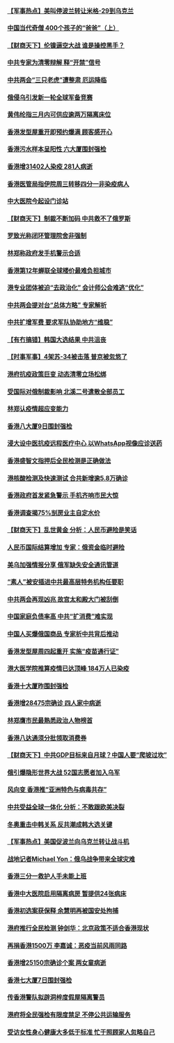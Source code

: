 #### [【军事热点】美叫停波兰转让米格-29到乌克兰](../pages/nsc415/n13640407.md?t=03122303) 
#### [中国当代奇僧 400个孩子的“爸爸”（上）](../pages/nsc415/n13639845.md?t=03122303) 
#### [【财商天下】伦镍逼空大战 谁是操控黑手？](../pages/nsc415/n13640138.md?t=03122303) 
#### [中共专家为清零辩解 释“开禁”信号](../pages/nsc415/n13639729.md?t=03122303) 
#### [中共两会“三只老虎”遭整肃 厄运降临](../pages/nsc415/n13639544.md?t=03122303) 
#### [俄侵乌引发新一轮全球军备竞赛](../pages/nsc415/n13639231.md?t=03122303) 
#### [黄伟纶指三月内可供应逾两万隔离床位](../pages/nsc415/n13637892.md?t=03122303) 
#### [香港发型屋重开即预约爆满 顾客感开心](../pages/nsc415/n13637872.md?t=03122303) 
#### [香港污水样本呈阳性 六大厦围封强检](../pages/nsc415/n13637863.md?t=03122303) 
#### [香港增31402人染疫 281人病逝](../pages/nsc415/n13637832.md?t=03122303) 
#### [香港医管局指伊院周三转移四分一非染疫病人](../pages/nsc415/n13637805.md?t=03122303) 
#### [中大医院今起设门诊站](../pages/nsc415/n13637786.md?t=03122303) 
#### [【财商天下】制裁不断加码 中共救不了俄罗斯](../pages/nsc415/n13637209.md?t=03122303) 
#### [罗致光称闭环管理院舍非强制](../pages/nsc415/n13637758.md?t=03122303) 
#### [林郑称政府发手机警示合适](../pages/nsc415/n13637715.md?t=03122303) 
#### [香港第12年蝉联全球楼价最难负担城市](../pages/nsc415/n13637195.md?t=03122303) 
#### [港专业团体被迫“去政治化” 会计师公会难逃“优化”](../pages/nsc415/n13637271.md?t=03122303) 
#### [中共两会提对台“总体方略” 专家解析](../pages/nsc415/n13637095.md?t=03122303) 
#### [中共扩增军费 要求军队协助地方“维稳”](../pages/nsc415/n13637020.md?t=03122303) 
#### [【有冇搞错】韩国大选结果 中共沮丧](../pages/nsc415/n13634855.md?t=03122303) 
#### [【时事军事】4架苏-34被击落 普京被忽悠了](../pages/nsc415/n13634344.md?t=03122303) 
#### [港府抗疫政策巨变 动态清零立场松绑](../pages/nsc415/n13635169.md?t=03122303) 
#### [受国际对俄制裁影响 北溪二号遣散全部员工](../pages/nsc415/n13634956.md?t=03122303) 
#### [林郑认疫情超应变能力](../pages/nsc415/n13634967.md?t=03122303) 
#### [香港八大厦9日围封强检](../pages/nsc415/n13634936.md?t=03122303) 
#### [浸大设中医抗疫远程医疗中心 以WhatsApp视像应诊送药](../pages/nsc415/n13634934.md?t=03122303) 
#### [香港盛智文指押后全民检测是正确做法](../pages/nsc415/n13634919.md?t=03122303) 
#### [港核酸检测及快速测试 合共新增逾5.8万确诊](../pages/nsc415/n13634918.md?t=03122303) 
#### [香港政府首发紧急警示 手机齐响市民大惊](../pages/nsc415/n13634909.md?t=03122303) 
#### [香港调查揭75%㓥房业主自定水价](../pages/nsc415/n13634886.md?t=03122303) 
#### [【财商天下】乱世黄金 分析：人民币避险是笑话](../pages/nsc415/n13634317.md?t=03122303) 
#### [人民币国际结算增加 专家：俄资金临时避险](../pages/nsc415/n13634676.md?t=03122303) 
#### [美乌加强情报分享 俄军缺失安全通讯管道](../pages/nsc415/n13634623.md?t=03122303) 
#### [“素人”被安插进中共最高层特务机构任要职](../pages/nsc415/n13634243.md?t=03122303) 
#### [中共两会再现凶兆 故宫太和殿大门被刮倒](../pages/nsc415/n13634177.md?t=03122303) 
#### [中国家庭负债率高 中共“扩消费”难实现](../pages/nsc415/n13634124.md?t=03122303) 
#### [中国人买爆俄国商品 专家析中共背后推动](../pages/nsc415/n13634066.md?t=03122303) 
#### [香港发型屋周四起重开 实施“疫苗通行证”](../pages/nsc415/n13631901.md?t=03122303) 
#### [港大医学院推算疫情已达顶峰 184万人已染疫](../pages/nsc415/n13631858.md?t=03122303) 
#### [香港十大厦昨围封强检](../pages/nsc415/n13631816.md?t=03122303) 
#### [香港增28475宗确诊 四人家中病逝](../pages/nsc415/n13631774.md?t=03122303) 
#### [林郑膺市民最熟悉政治人物榜首](../pages/nsc415/n13631732.md?t=03122303) 
#### [香港八达通须分批领取消费券](../pages/nsc415/n13631699.md?t=03122303) 
#### [【财商天下】中共GDP目标来自月球？中国人要“爬坡过坎”](../pages/nsc415/n13631356.md?t=03122303) 
#### [俄引爆隐形世界大战 52国志愿者加入乌军](../pages/nsc415/n13628893.md?t=03122303) 
#### [风向变 香港推“亚洲特色与病毒共存”](../pages/nsc415/n13628817.md?t=03122303) 
#### [中共受益全球一体化 分析：不敢跟欧美决裂](../pages/nsc415/n13631006.md?t=03122303) 
#### [冬奥重击中韩关系 反共潮成韩大选关键](../pages/nsc415/n13630921.md?t=03122303) 
#### [【军事热点】美国促波兰向乌克兰转让战斗机](../pages/nsc415/n13629157.md?t=03122303) 
#### [战地记者Michael Yon：俄乌战争带来全球灾难](../pages/nsc415/n13629649.md?t=03122303) 
#### [香港三分一救护人手未能上班](../pages/nsc415/n13629630.md?t=03122303) 
#### [香港中大医院启用隔离病房 暂提供24张病床](../pages/nsc415/n13629616.md?t=03122303) 
#### [香港初选案获保释 余慧明再被国安处拘捕](../pages/nsc415/n13629606.md?t=03122303) 
#### [港府推行全民检测 钟剑华：北京政策不适合香港现状](../pages/nsc415/n13629597.md?t=03122303) 
#### [再捐香港1500万 李嘉诚：恶疫当前风雨同路](../pages/nsc415/n13629583.md?t=03122303) 
#### [香港增25150宗确诊个案 两女童病逝](../pages/nsc415/n13629568.md?t=03122303) 
#### [香港七大厦7日围封强检](../pages/nsc415/n13629556.md?t=03122303) 
#### [传香港警队拟辟洞梓度假屋隔离警员](../pages/nsc415/n13629545.md?t=03122303) 
#### [港府将全民强检有限度禁足 不停公共运输服务](../pages/nsc415/n13629528.md?t=03122303) 
#### [受访女性身心健康大多低于标准 忙于照顾家人忽略自己](../pages/nsc415/n13626944.md?t=03122303) 
